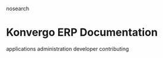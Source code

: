 nosearch  

# Konvergo ERP Documentation

<div class="toctree">

applications administration developer contributing

</div>

